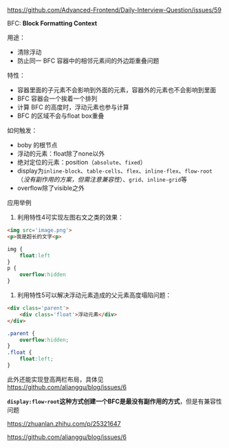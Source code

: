 https://github.com/Advanced-Frontend/Daily-Interview-Question/issues/59

BFC: **Block Formatting Context**



用途：

- 清除浮动
- 防止同一 BFC 容器中的相邻元素间的外边距重叠问题

特性：

- 容器里面的子元素不会影响到外面的元素，容器外的元素也不会影响到里面
- BFC 容器会一个挨着一个排列
- 计算 BFC 的高度时，浮动元素也参与计算
- BFC 的区域不会与float box重叠

如何触发：

- boby 的根节点
- 浮动的元素：float除了none以外
- 绝对定位的元素：position（`absolute`、`fixed`）
- display为`inline-block`、`table-cells`、`flex`、`inline-flex`、`flow-root`（*没有副作用的方案，但需注意兼容性*）、`grid`、`inline-grid`等
- overflow除了visible之外



应用举例

1. 利用特性4可实现左图右文之类的效果：

```html
<img src='image.png'>
<p>我是超长的文字<p>
```

```css
img {
    float:left
}
p {
    overflow:hidden
}
```

1. 利用特性5可以解决浮动元素造成的父元素高度塌陷问题：

```html
<div class='parent'>
    <div class='float'>浮动元素</div>
</div>
```

```css
.parent {
    overflow:hidden;
}
.float {
    float:left;
}
```

此外还能实现登高两栏布局，具体见 https://github.com/alianggu/blog/issues/6

**`display:flow-root`这种方式创建一个BFC是最没有副作用的方式**，但是有兼容性问题

https://zhuanlan.zhihu.com/p/25321647

https://github.com/alianggu/blog/issues/6